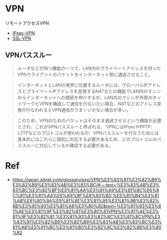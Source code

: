 # VPN

リモートアクセスVPN

- [IPsec-VPN](./ipsec.md)
- [SSL-VPN](./ssl-vpn.md)

## VPNパススルー

> ルータなどが持つ機能の一つで、LAN内のプライベートアドレスを持ったVPNクライアントのパケットをインターネット側に通過させること。

> インターネットとLANの境界に位置するルータには、グローバルIPアドレスとプライベートIPアドレスを変換するNATなどの機能でLAN内のマシンからインターネットへの接続を仲介するが、LAN内のマシンが外部のネットワークとVPNを構成して通信を行ないたい場合、NATなどのアドレス変換が行なわれるとVPN通信がうまくいかない場合が多い。

> このため、VPNのためのパケットはそのまま通過させるという機能が必要とされ、これがVPNパススルーと呼ばれる。 VPNにはIPsecやPPTP、L2TPなどのプロトコルが使われるが、VPNパススルーを行なうためには基本的にはこれらに個別に対応する必要があるため、どのプロトコルのパススルーに対応しているか確認する必要がある。

# Ref

- https://japan.zdnet.com/glossary/exp/VPN%E3%83%91%E3%82%B9%E3%82%B9%E3%83%AB%E3%83%BC/#:~:text=%E3%83%AB%E3%83%BC%E3%82%BF%E3%81%AA%E3%81%A9%E3%81%8C%E6%8C%81%E3%81%A4%E6%A9%9F%E8%83%BD,%E5%81%B4%E3%81%AB%E9%80%9A%E9%81%8E%E3%81%95%E3%81%9B%E3%82%8B%E3%81%93%E3%81%A8%E3%80%82&text=%E3%81%93%E3%81%AE%E3%81%9F%E3%82%81%E3%80%81VPN%E3%81%AE%E3%81%9F%E3%82%81,%E3%81%93%E3%82%8C%E3%81%8CVPN%E3%83%91%E3%82%B9%E3%82%B9%E3%83%AB%E3%83%BC%E3%81%A8%E5%91%BC%E3%81%B0%E3%82%8C%E3%82%8B%E3%80%82